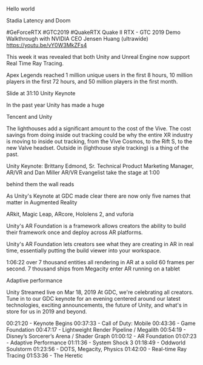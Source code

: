 Hello world

Stadia
Latency and Doom


  
  
#GeForceRTX #GTC2019 #QuakeRTX
Quake II RTX - GTC 2019 Demo Walkthrough with NVIDIA CEO Jensen Huang (ultrawide) https://youtu.be/vY0W3MkZFs4


This week it was revealed that both Unity and Unreal Engine now support Real Time Ray Tracing.

Apex Legends reached 1 million unique users in the first 8 hours, 10 million players in the first 72 hours, and 50 million players in the first month.

Slide at 31:10 Unity Keynote


In the past year Unity has made a huge 

Tencent and Unity


The lighthouses add a significant amount to the cost of the Vive. The cost savings from doing inside out tracking could be why the entire XR industry is moving to inside out tracking, from the Vive Cosmos, to the Rift S, to the new Valve headset. Outside in (lighthouse style tracking) is a thing of the past.







Unity Keynote: Brittany Edmond, Sr. Technical Product Marketing Manager, AR/VR and Dan Miller AR/VR Evangelist take the stage at 1:00

behind them the wall reads

As Unity's Keynote at GDC made clear there are now only five names that matter in Augmented Reality

ARkit, Magic Leap, ARcore, Hololens 2, and vuforia

Unity's AR Foundation is a framework allows creators the ability to build their framework once and deploy across AR platforms.

Unity's AR Foundation lets creators see what they are creating in AR in real time, essentially putting the build viewer into your workspace.

1:06:22 over 7 thousand entities all rendering in AR at a solid 60 frames per second. 7 thousand ships from Megacity enter AR running on a tablet



Adaptive performance


Unity
Streamed live on Mar 18, 2019
At GDC, we're celebrating all creators. Tune in to our GDC keynote for an evening centered around our latest technologies, exciting announcements, the future of Unity, and what's in store for us in 2019 and beyond.

00:21:20 - Keynote Begins
00:37:33 - Call of Duty: Mobile
00:43:36 - Game Foundation
00:47:17 - Lightweight Render Pipeline / Megalith
00:54:19 - Disney’s Sorcerer’s Arena / Shader Graph
01:00:12 - AR Foundation
01:07:23 - Adaptive Performance
01:11:36 - System Shock 3
01:18:49 - Oddworld Soulstorm
01:23:56 - DOTS, Megacity, Physics
01:42:00 - Real-time Ray Tracing
01:53:36 - The Heretic

